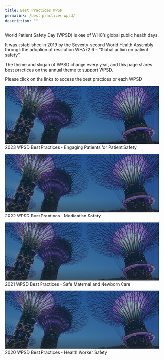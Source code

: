 ```yaml
---
title: Best Practices WPSD
permalink: /best-practices-wpsd/
description: ""
---
```

World Patient Safety Day (WPSD) is one of WHO’s global public health days. 

It was established in 2019 by the Seventy-second World Health Assembly through the adoption of resolution WHA72.6 – “Global action on patient safety”. 

The theme and slogan of WPSD change every year, and this page shares best practices on the annual theme to support WPSD.

Please click on the links to access the best practices or each WPSD


![](/images/hero-banner.png)
2023 WPSD Best Practices - Engaging Patients for Patient Safety 

![](/images/hero-banner.png)
2022 WPSD Best Practices - Medication Safety

![](/images/hero-banner.png)
2021 WPSD Best Practices - Safe Maternal and Newborn Care

![](/images/hero-banner.png)
2020 WPSD Best Practices - Health Worker Safety